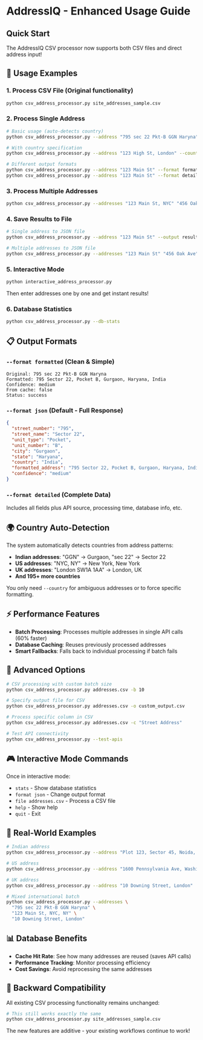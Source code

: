 # AddressIQ - Enhanced Usage Guide

## Quick Start

The AddressIQ CSV processor now supports both CSV files and direct address input!

## 🎯 Usage Examples

### 1. Process CSV File (Original functionality)
```bash
python csv_address_processor.py site_addresses_sample.csv
```

### 2. Process Single Address
```bash
# Basic usage (auto-detects country)
python csv_address_processor.py --address "795 sec 22 Pkt-B GGN Haryna"

# With country specification
python csv_address_processor.py --address "123 High St, London" --country "UK"

# Different output formats
python csv_address_processor.py --address "123 Main St" --format formatted
python csv_address_processor.py --address "123 Main St" --format detailed
```

### 3. Process Multiple Addresses
```bash
python csv_address_processor.py --addresses "123 Main St, NYC" "456 Oak Ave, LA" "789 Park Blvd, SF"
```

### 4. Save Results to File
```bash
# Single address to JSON file
python csv_address_processor.py --address "123 Main St" --output result.json

# Multiple addresses to JSON file
python csv_address_processor.py --addresses "123 Main St" "456 Oak Ave" --output results.json
```

### 5. Interactive Mode
```bash
python interactive_address_processor.py
```
Then enter addresses one by one and get instant results!

### 6. Database Statistics
```bash
python csv_address_processor.py --db-stats
```

## 📋 Output Formats

### `--format formatted` (Clean & Simple)
```
Original: 795 sec 22 Pkt-B GGN Haryna
Formatted: 795 Sector 22, Pocket B, Gurgaon, Haryana, India
Confidence: medium
From cache: false
Status: success
```

### `--format json` (Default - Full Response)
```json
{
  "street_number": "795",
  "street_name": "Sector 22",
  "unit_type": "Pocket",
  "unit_number": "B",
  "city": "Gurgaon",
  "state": "Haryana",
  "country": "India",
  "formatted_address": "795 Sector 22, Pocket B, Gurgaon, Haryana, India",
  "confidence": "medium"
}
```

### `--format detailed` (Complete Data)
Includes all fields plus API source, processing time, database info, etc.

## 🌍 Country Auto-Detection

The system automatically detects countries from address patterns:

- **Indian addresses**: "GGN" → Gurgaon, "sec 22" → Sector 22
- **US addresses**: "NYC, NY" → New York, New York
- **UK addresses**: "London SW1A 1AA" → London, UK
- **And 195+ more countries**

You only need `--country` for ambiguous addresses or to force specific formatting.

## ⚡ Performance Features

- **Batch Processing**: Processes multiple addresses in single API calls (60% faster)
- **Database Caching**: Reuses previously processed addresses
- **Smart Fallbacks**: Falls back to individual processing if batch fails

## 🔧 Advanced Options

```bash
# CSV processing with custom batch size
python csv_address_processor.py addresses.csv -b 10

# Specify output file for CSV
python csv_address_processor.py addresses.csv -o custom_output.csv

# Process specific column in CSV
python csv_address_processor.py addresses.csv -c "Street Address"

# Test API connectivity
python csv_address_processor.py --test-apis
```

## 🎮 Interactive Mode Commands

Once in interactive mode:
- `stats` - Show database statistics
- `format json` - Change output format
- `file addresses.csv` - Process a CSV file
- `help` - Show help
- `quit` - Exit

## 🚀 Real-World Examples

```bash
# Indian address
python csv_address_processor.py --address "Plot 123, Sector 45, Noida, UP"

# US address
python csv_address_processor.py --address "1600 Pennsylvania Ave, Washington, DC"

# UK address  
python csv_address_processor.py --address "10 Downing Street, London"

# Mixed international batch
python csv_address_processor.py --addresses \
  "795 sec 22 Pkt-B GGN Haryna" \
  "123 Main St, NYC, NY" \
  "10 Downing Street, London"
```

## 📊 Database Benefits

- **Cache Hit Rate**: See how many addresses are reused (saves API calls)
- **Performance Tracking**: Monitor processing efficiency
- **Cost Savings**: Avoid reprocessing the same addresses

## 🔄 Backward Compatibility

All existing CSV processing functionality remains unchanged:
```bash
# This still works exactly the same
python csv_address_processor.py site_addresses_sample.csv
```

The new features are additive - your existing workflows continue to work!
